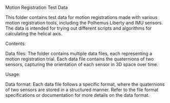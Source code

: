 Motion Registration Test Data

This folder contains test data for motion registrations made with various motion registration tools, including the Polhemus Liberty and IMU sensors. The data is intended for trying out different scripts and algorithms for calculating the helical axis.

Contents:

Data files: The folder contains multiple data files, each representing a motion registration trial. Each data file contains the quaternions of two sensors, capturing the orientation of each sensor in 3D space over time.

Usage:

Data format: Each data file follows a specific format, where the quaternions of two sensors are stored in a structured manner. Refer to the file format specifications or documentation for more details on the data format.

